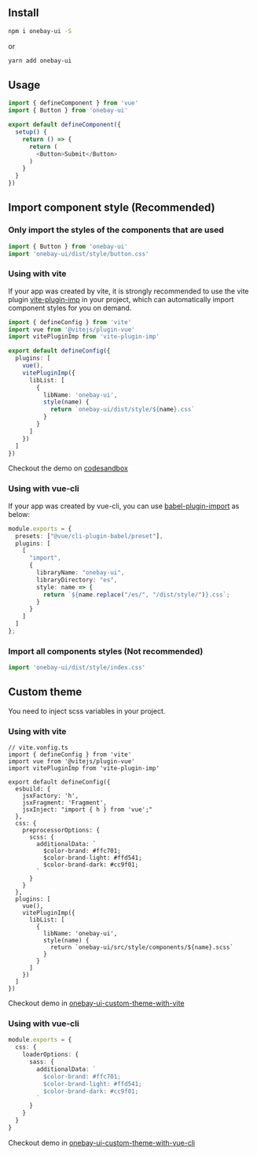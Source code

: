 ## Install

``` bash
npm i onebay-ui -S
```
or
``` bash
yarn add onebay-ui
```

## Usage
``` ts
import { defineComponent } from 'vue'
import { Button } from 'onebay-ui'

export default defineComponent({
  setup() {
    return () => {
      return (
        <Button>Submit</Button>
      )
    }
  }
})
```

## Import component style (Recommended)

### Only import the styles of the components that are used
``` ts
import { Button } from 'onebay-ui'
import 'onebay-ui/dist/style/button.css'
```

### Using with vite
If your app was created by vite, it is strongly recommended to use the vite plugin [vite-plugin-imp](https://github.com/onebay/vite-plugin-imp) in your project, which can automatically import component styles for you on demand.
``` ts
import { defineConfig } from 'vite'
import vue from '@vitejs/plugin-vue'
import vitePluginImp from 'vite-plugin-imp'

export default defineConfig({
  plugins: [
    vue(),
    vitePluginImp({
      libList: [
        {
          libName: 'onebay-ui',
          style(name) {
            return `onebay-ui/dist/style/${name}.css`
          }
        }
      ]
    })
  ]
})

```
Checkout the demo on [codesandbox](https://codesandbox.io/s/vite-project-hph7n?file=/vite.config.ts)

### Using with vue-cli
If your app was created by vue-cli, you can use [babel-plugin-import](https://www.npmjs.com/package/babel-plugin-import) as below:
``` ts
module.exports = {
  presets: ["@vue/cli-plugin-babel/preset"],
  plugins: [
    [
      "import",
      {
        libraryName: "onebay-ui",
        libraryDirectory: "es",
        style: name => {
          return `${name.replace("/es/", "/dist/style/")}.css`;
        }
      }
    ]
  ]
};

```

### Import all components styles (Not recommended)
``` ts
import 'onebay-ui/dist/style/index.css'
```

## Custom theme
You need to inject scss variables in your project.
### Using with vite

``` ts{12-22,30}
// vite.vonfig.ts
import { defineConfig } from 'vite'
import vue from '@vitejs/plugin-vue'
import vitePluginImp from 'vite-plugin-imp'

export default defineConfig({
  esbuild: {
    jsxFactory: 'h',
    jsxFragment: 'Fragment',
    jsxInject: "import { h } from 'vue';"
  },
  css: {
    preprocessorOptions: {
      scss: {
        additionalData: `
          $color-brand: #ffc701;
          $color-brand-light: #ffd541;
          $color-brand-dark: #cc9f01;
        `
      }
    }
  },
  plugins: [
    vue(),
    vitePluginImp({
      libList: [
        {
          libName: 'onebay-ui',
          style(name) {
            return `onebay-ui/src/style/components/${name}.scss`
          }
        }
      ]
    })
  ]
})
```
Checkout demo in [onebay-ui-custom-theme-with-vite](https://github.com/psaren/onebay-ui-custom-theme-with-vite)

### Using with vue-cli
``` ts
module.exports = {
  css: {
    loaderOptions: {
      sass: {
        additionalData: `
          $color-brand: #ffc701;
          $color-brand-light: #ffd541;
          $color-brand-dark: #cc9f01;
        `
      }
    }
  }
}
```
Checkout demo in [onebay-ui-custom-theme-with-vue-cli](https://github.com/psaren/onebay-ui-custom-theme-with-vue-cli)
